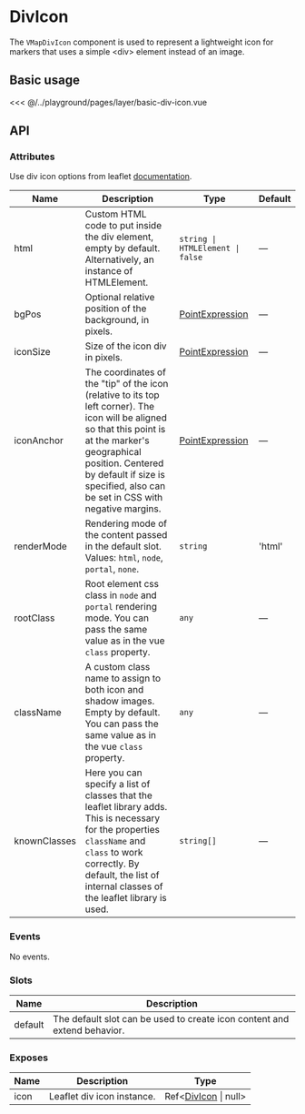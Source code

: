 # DivIcon

The `VMapDivIcon` component is used to represent a lightweight icon for markers that uses a simple \<div\> element instead of an image.

## Basic usage

<ClientOnly>
  <Demo url="/layer/basic-div-icon" >
  
<<< @/../playground/pages/layer/basic-div-icon.vue
  
  </Demo>
</ClientOnly>

## API

### Attributes

Use div icon options from leaflet [documentation](https://leafletjs.com/reference.html#div-icon).

| Name         | Description                                                                                                                                                                                                                                               | Type                                                      | Default |
| ------------ | --------------------------------------------------------------------------------------------------------------------------------------------------------------------------------------------------------------------------------------------------------- | --------------------------------------------------------- | ------- |
| html         | Custom HTML code to put inside the div element, empty by default. Alternatively, an instance of HTMLElement.                                                                                                                                              | `string \| HTMLElement \| false`                          | —       |
| bgPos        | Optional relative position of the background, in pixels.                                                                                                                                                                                                  | [PointExpression](/components/types.html#pointexpression) | —       |
| iconSize     | Size of the icon div in pixels.                                                                                                                                                                                                                           | [PointExpression](/components/types.html#pointexpression) | —       |
| iconAnchor   | The coordinates of the "tip" of the icon (relative to its top left corner). The icon will be aligned so that this point is at the marker's geographical position. Centered by default if size is specified, also can be set in CSS with negative margins. | [PointExpression](/components/types.html#pointexpression) | —       |
| renderMode   | Rendering mode of the content passed in the default slot. Values: `html`, `node`, `portal`, `none`.                                                                                                                                                       | `string`                                                  | 'html'  |
| rootClass    | Root element css class in `node` and `portal` rendering mode. You can pass the same value as in the vue `class` property.                                                                                                                                 | `any`                                                     | —       |
| className    | A custom class name to assign to both icon and shadow images. Empty by default. You can pass the same value as in the vue `class` property.                                                                                                               | `any`                                                     | —       |
| knownClasses | Here you can specify a list of classes that the leaflet library adds. This is necessary for the properties `className` and `class` to work correctly. By default, the list of internal classes of the leaflet library is used.                            | `string[]`                                                | —       |

### Events

No events.

### Slots

| Name    | Description                                                              |
| ------- | ------------------------------------------------------------------------ |
| default | The default slot can be used to create icon content and extend behavior. |

### Exposes

| Name | Description                | Type                                                   |
| ---- | -------------------------- | ------------------------------------------------------ |
| icon | Leaflet div icon instance. | Ref<[DivIcon](/components/types.html#divicon) \| null> |
